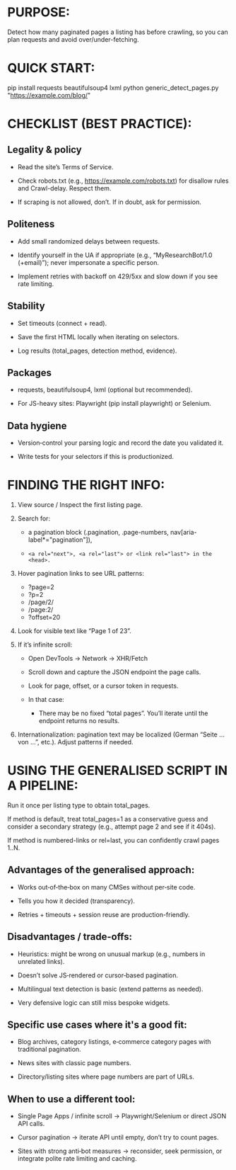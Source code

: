 # PURPOSE:

Detect how many paginated pages a listing has before crawling, so you can plan requests and avoid over/under-fetching.

# QUICK START:

pip install requests beautifulsoup4 lxml
python generic_detect_pages.py "https://example.com/blog/"

# CHECKLIST (BEST PRACTICE):

## Legality & policy

- Read the site’s Terms of Service.

- Check robots.txt (e.g., https://example.com/robots.txt) for disallow rules and Crawl-delay. Respect them.

- If scraping is not allowed, don’t. If in doubt, ask for permission.

## Politeness

- Add small randomized delays between requests.

- Identify yourself in the UA if appropriate (e.g., “MyResearchBot/1.0 (+email)”); never impersonate a specific person.

- Implement retries with backoff on 429/5xx and slow down if you see rate limiting.

## Stability

- Set timeouts (connect + read).

- Save the first HTML locally when iterating on selectors.

- Log results (total_pages, detection method, evidence).

## Packages

- requests, beautifulsoup4, lxml (optional but recommended).

- For JS-heavy sites: Playwright (pip install playwright) or Selenium.

## Data hygiene

- Version‑control your parsing logic and record the date you validated it.

- Write tests for your selectors if this is productionized.

# FINDING THE RIGHT INFO:

1. View source / Inspect the first listing page. 
2. Search for:

    - a pagination block (.pagination, .page-numbers, nav[aria-label*="pagination"]),

    - `<a rel="next">, <a rel="last"> or <link rel="last"> in the <head>.`

3. Hover pagination links to see URL patterns:

    - ?page=2
    - ?p=2
    - /page/2/ 
    - /page:2/ 
    - ?offset=20

4. Look for visible text like “Page 1 of 23”.

5. If it’s infinite scroll:
    - Open DevTools → Network → XHR/Fetch 
    - Scroll down and capture the JSON endpoint the page calls.
    - Look for page, offset, or a cursor token in requests.
    
    - In that case:

        - There may be no fixed “total pages”. You’ll iterate until the endpoint returns no results.

5. Internationalization: pagination text may be localized (German “Seite … von …”, etc.). Adjust patterns if needed.

# USING THE GENERALISED SCRIPT IN A PIPELINE:

Run it once per listing type to obtain total_pages.

If method is default, treat total_pages=1 as a conservative guess and consider a secondary strategy (e.g., attempt page 2 and see if it 404s).

If method is numbered-links or rel=last, you can confidently crawl pages 1..N.

## Advantages of the generalised approach:

- Works out‑of‑the‑box on many CMSes without per‑site code.

- Tells you how it decided (transparency).

- Retries + timeouts + session reuse are production-friendly.

## Disadvantages / trade-offs:

- Heuristics: might be wrong on unusual markup (e.g., numbers in unrelated links).

- Doesn’t solve JS‑rendered or cursor‑based pagination.

- Multilingual text detection is basic (extend patterns as needed).

- Very defensive logic can still miss bespoke widgets.

## Specific use cases where it's a good fit:

- Blog archives, category listings, e‑commerce category pages with traditional pagination.

- News sites with classic page numbers.

- Directory/listing sites where page numbers are part of URLs.

## When to use a different tool:

- Single Page Apps / infinite scroll → Playwright/Selenium or direct JSON API calls.

- Cursor pagination → iterate API until empty, don’t try to count pages.

- Sites with strong anti‑bot measures → reconsider, seek permission, or integrate polite rate limiting and caching.